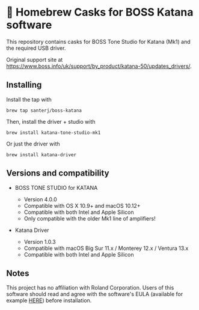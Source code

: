 # 🎸 Homebrew Casks for BOSS Katana software

This repository contains casks for BOSS Tone Studio for Katana (Mk1) and the required USB driver.

Original support site at https://www.boss.info/uk/support/by_product/katana-50/updates_drivers/.

## Installing

Install the tap with

    brew tap santerj/boss-katana

Then, install the driver + studio with

    brew install katana-tone-studio-mk1

Or just the driver with

    brew install katana-driver


## Versions and compatibility

  * BOSS TONE STUDIO for KATANA
    - Version 4.0.0
    - Compatible with OS X 10.9+ and macOS 10.12+
    - Compatible with both Intel and Apple Silicon
    - Only compatible with the older Mk1 line of amplifiers!

  * Katana Driver
    - Version 1.0.3
    - Compatible with macOS Big Sur 11.x / Monterey 12.x / Ventura 13.x
    - Compatible with both Intel and Apple Silicon

## Notes
This project has no affiliation with Roland Corporation. Users of this software should read and agree with the software's EULA (available for example [HERE](https://www.roland.com/us/support/by_product/system-1/owners_manuals/0c905c71-c4c6-4078-9ff3-066c54cb2c5d/)) before installation.
